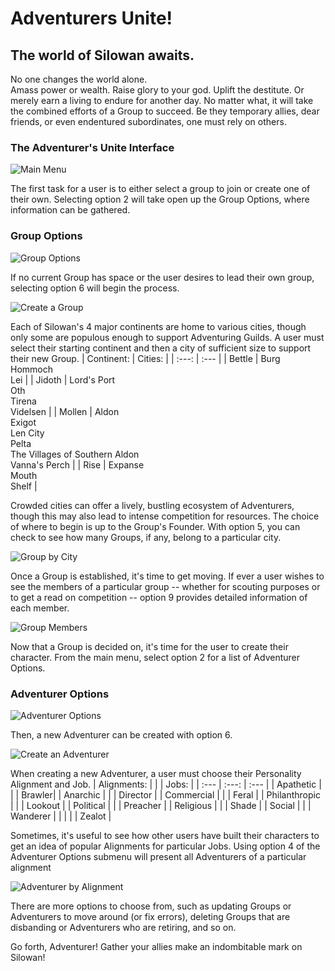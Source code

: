 # Adventurers Unite!
## The world of Silowan awaits.

No one changes the world alone.  
Amass power or wealth.  Raise glory to your god.  Uplift the destitute.  Or merely earn a living to endure for another day.
No matter what, it will take the combined efforts of a Group to succeed.  Be they temporary allies, dear friends, or even endentured subordinates, one must rely on others.

### The Adventurer's Unite Interface
![Main Menu](images/Main%20Menu.png)

The first task for a user is to either select a group to join or create one of their own. Selecting option 2 will take open up the Group Options, where information can be gathered.
### Group Options
![Group Options](images/Group%20Options.png)

If no current Group has space or the user desires to lead their own group, selecting option 6 will begin the process.

![Create a Group](images/Group%20Create.png)

Each of Silowan's 4 major continents are home to various cities, though only some are populous enough to support Adventuring Guilds.  A user must select their starting continent and then a city of sufficient size to support their new Group.
| Continent: | Cities: |
|  :---:  | :--- |
| Bettle | Burg <br> Hommoch <br> Lei |
| Jidoth | Lord's Port <br> Oth <br> Tirena <br> Videlsen |
| Mollen | Aldon <br> Exigot <br> Len City <br> Pelta <br> The Villages of Southern Aldon  <br> Vanna's Perch |
| Rise | Expanse <br> Mouth <br> Shelf |

Crowded cities can offer a lively, bustling ecosystem of Adventurers, though this may also lead to intense competition for resources. The choice of where to begin is up to the Group's Founder.  With option 5, you can check to see how many Groups, if any, belong to a particular city.  

![Group by City](images/Group%20by%20City.png)

Once a Group is established, it's time to get moving.  If ever a user wishes to see the members of a particular group -- whether for scouting purposes or to get a read on competition -- option 9 provides detailed information of each member.

![Group Members](images/Group%20Members%20by%20Group%20ID.png)

Now that a Group is decided on, it's time for the user to create their character.  From the main menu, select option 2 for a list of Adventurer Options.
### Adventurer Options
![Adventurer Options](images/Adventurer%20Options.png)

Then, a new Adventurer can be created with option 6.

![Create an Adventurer](images/Adventurer%20Create.png)

When creating a new Adventurer, a user must choose their Personality Alignment and Job.
| Alignments: | \| | Jobs: |
|  :---  |    :---:    |  :--- |
| Apathetic | \| | Brawler|
| Anarchic | \| | Director |
| Commercial | \| | Feral |
| Philanthropic | \| | Lookout |
| Political | \| | Preacher |
| Religious | \| | Shade |
| Social | \| | Wanderer |
|  | \| | Zealot |

Sometimes, it's useful to see how other users have built their characters to get an idea of popular Alignments for particular Jobs.  Using option 4 of the Adventurer Options submenu will present all Adventurers of a particular alignment

![Adventurer by Alignment](images/Adventurer%20by%20Alignment.png)

There are more options to choose from, such as updating Groups or Adventurers to move around (or fix errors), deleting Groups that are disbanding or Adventurers who are retiring, and so on.

Go forth, Adventurer! Gather your allies make an indombitable mark on Silowan!